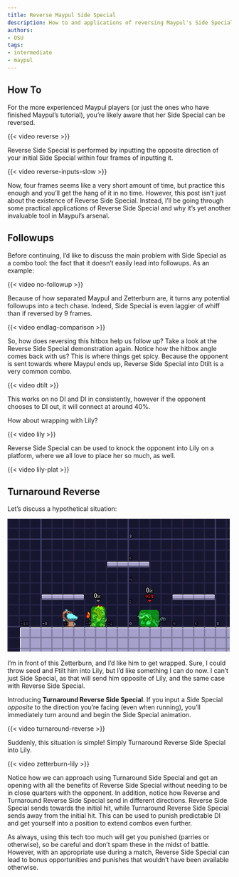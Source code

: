 ```yaml
---
title: Reverse Maypul Side Special
description: How to and applications of reversing Maypul's Side Special
authors:
- OSU
tags:
- intermediate
- maypul
---
```


## How To

For the more experienced Maypul players (or just the ones who have finished Maypul’s tutorial), you’re likely aware that her Side Special can be reversed.

{{< video reverse >}}

Reverse Side Special is performed by inputting the opposite direction of your initial Side Special within four frames of inputting it.

{{< video reverse-inputs-slow >}}

Now, four frames seems like a very short amount of time, but practice this enough and you’ll get the hang of it in no time. However, this post isn’t just about the existence of Reverse Side Special. Instead, I’ll be going through some practical applications of Reverse Side Special and why it’s yet another invaluable tool in Maypul’s arsenal.

## Followups

Before continuing, I’d like to discuss the main problem with Side Special as a combo tool: the fact that it doesn’t easily lead into followups. As an example:

{{< video no-followup >}}

Because of how separated Maypul and Zetterburn are, it turns any potential followups into a tech chase. Indeed, Side Special is even laggier of whiff than if reversed by 9 frames.

{{< video endlag-comparison >}}

So, how does reversing this hitbox help us follow up? Take a look at the Reverse Side Special demonstration again. Notice how the hitbox angle comes back with us? This is where things get spicy. Because the opponent is sent towards where Maypul ends up, Reverse Side Special into Dtilt is a very common combo.

{{< video dtilt >}}

This works on no DI and DI in consistently, however if the opponent chooses to DI out, it will connect at around 40%.

How about wrapping with Lily?

{{< video lily >}}

Reverse Side Special can be used to knock the opponent into Lily on a platform, where we all love to place her so much, as well.

{{< video lily-plat >}}

## Turnaround Reverse

Let’s discuss a hypothetical situation:

![Zetterburn between Maypul and her Lily](img/zetterburn-lily.png)

I’m in front of this Zetterburn, and I’d like him to get wrapped. Sure, I could throw seed and Ftilt him into Lily, but I’d like something I can do now. I can’t just Side Special, as that will send him opposite of Lily, and the same case with Reverse Side Special.

Introducing **Turnaround Reverse Side Special**. If you input a Side Special *opposite* to the direction you’re facing (even when running), you’ll immediately turn around and begin the Side Special animation.

{{< video turnaround-reverse >}}

Suddenly, this situation is simple! Simply Turnaround Reverse Side Special into Lily.

{{< video zetterburn-lily >}}

Notice how we can approach using Turnaround Side Special and get an opening with all the benefits of Reverse Side Special without needing to be in close quarters with the opponent. In addition, notice how Reverse and Turnaround Reverse Side Special send in different directions. Reverse Side Special sends towards the initial hit, while Turnaround Reverse Side Special sends away from the initial hit. This can be used to punish predictable DI and get yourself into a position to extend combos even further.

As always, using this tech too much will get you punished (parries or otherwise), so be careful and don’t spam these in the midst of battle. However, with an appropriate use during a match, Reverse Side Special can lead to bonus opportunities and punishes that wouldn’t have been available otherwise.
